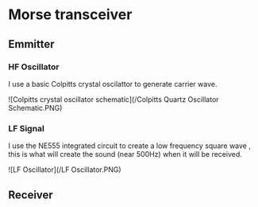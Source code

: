 # Morse transceiver

## Emmitter

### HF Oscillator

I use a basic Colpitts crystal oscilattor to generate carrier wave.

![Colpitts crystal oscillator schematic](/Colpitts Quartz Oscillator Schematic.PNG)

### LF Signal

I use the NE555 integrated circuit to create a low frequency square wave , this is what will create the sound (near 500Hz) when it will be received. 

![LF Oscillator](/LF Oscillator.PNG)

## Receiver
